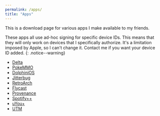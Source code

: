 ```yaml
---
permalink: /apps/
title: "Apps"
---
```


This is a download page for various apps I make available to my friends.

These apps all use ad-hoc signing for specific device IDs. This means that they will only work on devices that I specifically authorize. It's a limitation imposed by Apple, so I can't change it. Contact me if you want your device ID added.
{: .notice--warning}

+ [Delta](itms-services://?action=download-manifest&url=https://jjtech.dev/repo/delta.plist)
+ [PokeMMO](itms-services://?action=download-manifest&url=https://jjtech.dev/repo/pokemmo.plist)
+ [DolphiniOS](itms-services://?action=download-manifest&url=https://jjtech.dev/repo/dolphin.plist)
+ [Jitterbug](itms-services://?action=download-manifest&url=https://jjtech.dev/repo/jitterbug.plist)
+ [RetroArch](itms-services://?action=download-manifest&url=https://jjtech.dev/repo/retroarch.plist)
+ [Flycast](itms-services://?action=download-manifest&url=https://jjtech.dev/repo/flycast.plist)
+ [Provenance](itms-services://?action=download-manifest&url=https://jjtech.dev/repo/provenance.plist)
+ [Spotify++](itms-services://?action=download-manifest&url=https://jjtech.dev/repo/spotifypp.plist)
+ [uYou+](itms-services://?action=download-manifest&url=https://jjtech.dev/repo/uyou.plist)
+ [UTM](itms-services://?action=download-manifest&url=https://jjtech.dev/repo/utm.plist)

<!--
Experimental (Report problems, not signed for everyone yet):
+ [RetroArch](itms-services://?action=download-manifest&url=https://jjtech.dev/repo/retroarch.plist)
-->

<!--
Known broken (do not use):
+ [DolphiniOS](itms-services://?action=download-manifest&url=https://jjtech.dev/repo/dolphin.plist)
+ [DolphiniOS (Fastmem)](itms-services://?action=download-manifest&url=https://jjtech.dev/repo/dolphin-fastmem.plist)
-->
